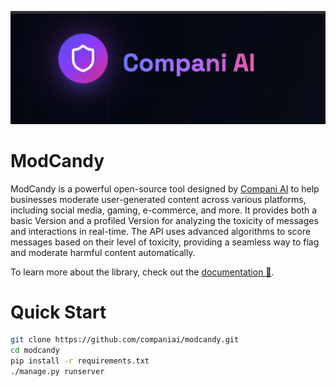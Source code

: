 <picture>

  <a href="https://compani.ai" target="_blank"><img alt="Compani AI" src="./modcandy/site/static/basic_logo.png" width="full"></a>
</picture>

# ModCandy

ModCandy is a powerful open-source tool designed by [Compani AI](https://compani.ai) to help businesses moderate user-generated content across various platforms, including social media, gaming, e-commerce, and more. It provides both a basic Version and a profiled Version for analyzing the toxicity of messages and interactions in real-time. The API uses advanced algorithms to score messages based on their level of toxicity, providing a seamless way to flag and moderate harmful content automatically.

To learn more about the library, check out the [documentation 📕](https://docs.compani.ai/).


# Quick Start

```bash
git clone https://github.com/companiai/modcandy.git
cd modcandy
pip install -r requirements.txt
./manage.py runserver
```